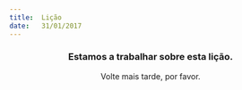 ```yaml
---
title:  Lição
date:   31/01/2017
---
```


### <center>Estamos a trabalhar sobre esta lição.</center>
<center>Volte mais tarde, por favor.</center>